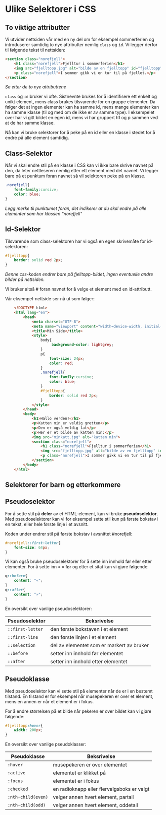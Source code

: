 # Ulike Selektorer i CSS


## To viktige attributter

Vi utvider nettsiden vår med en ny del om for eksempel sommerferien og introduserer samtidig to nye attributter nemlig `class` og `id`. Vi legger derfor til følgende tekst til nettsiden:

```HTML
<section class="norefjell">
    <h1 class="norefjell">Fjelltur i sommerferien</h1>
    <img src="fjelltopp.jpg" alt="bilde av en fjelltopp" id="fjelltopp">
    <p class="norefjell">I sommer gikk vi en tur til på fjellet.</p>
</section>
```
*Se etter de to nye attributtene*

`class` og `id` bruker vi ofte. Sistnevnte brukes for å identifisere ett enkelt og unikt element, mens class brukes tilsvarende for en gruppe elementer. Da følger det at ingen elementer kan ha samme id, mens mange elementer kan ha samme klasse (til og med om de ikke er av samme type). I eksempelet over har vi gitt bildet en egen id, mens vi har gruppert h1 og p sammen ved at de har samme klasse.


Nå kan vi bruke selektorer for å peke på en id eller en klasse i stedet for å endre på alle element samtidig.

## Class-Selektor


Når vi skal endre stil på en klasse i CSS kan vi ikke bare skrive navnet på den, da leter nettleseren nemlig etter ett element med det navnet. Vi legger bare på et punktum foran navnet så vil selektoren peke på en klasse.

```CSS
.norefjell{
    font-family:cursive;
    color: blue;
}
```
*Legg merke til punktumet foran, det indikerer at du skal endre på alle elementer som har klassen "norefjell"*

## Id-Selektor

Tilsvarende som class-selektoren har vi også en egen skrivemåte for id-selektoren:

```CSS
#fjelltopp{
    border: solid red 2px;
}
```

*Denne css-koden endrer bare på fjelltopp-bildet, ingen eventuelle andre bilder på nettsiden.*

Vi bruker altså # foran navnet for å velge et element med en id-attributt.

Vår eksempel-nettside ser nå ut som følger:

```HTML
    <!DOCTYPE html>
    <html lang="en">
        <head>
            <meta charset="UTF-8">
            <meta name="viewport" content="width=device-width, initial-scale=1.0">
            <title>Min Side</title>
            <style>
                body{
                     background-color: lightgrey;
                }
                p{
                    font-size: 24px;
                    color: red;
                }
                .norefjell{
                    font-family:cursive;
                    color: blue;
                }
                #fjelltopp{
                    border: solid red 2px;
                }
            </style>
        </head>
        <body>
            <h1>Hallo verden!</h1>
            <p>Katten min er veldig gretten</p>
            <p>Den er også veldig lat</p>
            <p>Her er et bilde av katten min:</p>
            <img src="minkatt.jpg" alt="katten min">
            <section class="norefjell">
                <h1 class="norefjell">Fjelltur i sommerferien</h1>
                <img src="fjelltopp.jpg" alt="bilde av en fjelltopp" id="fjelltopp">
                <p class="norefjell">I sommer gikk vi en tur til på fjellet.</p>
            </section>
        </body>
    </html>
```

## Selektorer for barn og etterkommere





## Pseudoselektor

For å sette stil på **deler** av et HTML-element, kan vi bruke **pseudoselektor**.
Med pseudoselektorer kan vi for eksempel sette stil kun på første bokstav i en tekst, eller hele første linje i et avsnitt.

Koden under endrer stil på første bokstav i avsnittet #norefjell:

```CSS
#norefjell::first-letter{
    font-size: 64px;
}
```

Vi kan også bruke pseudoselektorer for å sette inn innhold før eller etter elementer.
For å sette inn « » før og etter et sitat kan vi gjøre følgende:

```CSS
q::before{
    content: "«";
}
q::after{
    content: "»";
}
```

En oversikt over vanlige pseudoselektorer:

| Pseudoselektor  | Beksrivelse |
|-----------------|-------------|
|`::first-letter` |den første bokstaven i et element|
|`::first-line`   |den første linjen i et element|
|`::selection`    |del av elementet som er markert av bruker|
|`::before`       |setter inn innhold før elementet|
|`::after`        |setter inn innhold etter elementet|

## Pseudoklasse

Med pseudoselektor kan vi sette stil på elementer når de er i en bestemt tilstand.
En tilstand er for eksempel når musepekeren er over et element, mens en annen er når et element er i fokus.

For å endre størrelsen på et bilde når pekeren er over bildet kan vi gjøre følgende:

```CSS
#fjelltopp:hover{
    width: 200px;
}
```

En oversikt over vanlige pseudoklasser:

| Pseudoklasse     | Beksrivelse |
|------------------|-------------|
|`:hover`          |musepekeren er over elementet|
|`:active`         |elementet er klikket på|
|`:focus`          |elementet er i fokus|
|`:checked`        |en radioknapp eller flervalgsboks er valgt|
|`:nth-child(even)` |velger annen hvert element, partall|
|`:nth-child(odd)` |velger annen hvert element, oddetall|
